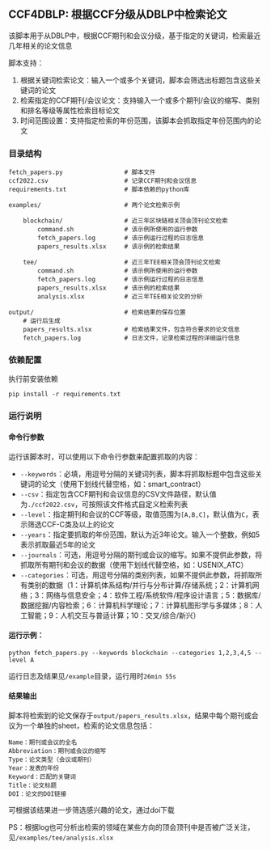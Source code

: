 ## CCF4DBLP: 根据CCF分级从DBLP中检索论文


该脚本用于从DBLP中，根据CCF期刊和会议分级，基于指定的关键词，检索最近几年相关的论文信息

脚本支持：
1. 根据关键词检索论文：输入一个或多个关键词，脚本会筛选出标题包含这些关键词的论文
2. 检索指定的CCF期刊/会议论文：支持输入一个或多个期刊/会议的缩写、类别和排名等级等属性检索目标论文
3. 时间范围设置：支持指定检索的年份范围，该脚本会抓取指定年份范围内的论文

### 目录结构
```
fetch_papers.py                 # 脚本文件
ccf2022.csv                     # 记录CCF期刊和会议信息
requirements.txt                # 脚本依赖的python库

examples/                       # 两个论文检索示例

    blockchain/                 # 近三年区块链相关顶会顶刊论文检索
        command.sh              # 该示例所使用的运行参数
        fetch_papers.log        # 该示例运行过程的日志信息
        papers_results.xlsx     # 该示例的检索结果

    tee/                        # 近三年TEE相关顶会顶刊论文检索
        command.sh              # 该示例所使用的运行参数
        fetch_papers.log        # 该示例运行过程的日志信息
        papers_results.xlsx     # 该示例的检索结果
        analysis.xlsx           # 近三年TEE相关论文的分析

output/                         # 检索结果的保存位置
    # 运行后生成
    papers_results.xlsx         # 检索结果文件，包含符合要求的论文信息
    fetch_papers.log            # 日志文件，记录检索过程的详细运行信息
```

### 依赖配置

执行前安装依赖
```
pip install -r requirements.txt
```

### 运行说明

#### 命令行参数
运行该脚本时，可以使用以下命令行参数来配置抓取的内容：

- `--keywords`：必填，用逗号分隔的关键词列表，脚本将抓取标题中包含这些关键词的论文（使用下划线代替空格，如：smart_contract）
- `--csv`：指定包含CCF期刊和会议信息的CSV文件路径，默认值为`./ccf2022.csv`，可按照该文件格式自定义检索列表
- `--level`：指定期刊和会议的CCF等级，取值范围为`[A,B,C]`，默认值为`C`，表示筛选CCF-C类及以上的论文
- `--years`：指定要抓取的年份范围，默认为近3年论文。输入一个整数，例如5表示抓取最近5年的论文
- `--journals`：可选，用逗号分隔的期刊或会议的缩写。如果不提供此参数，将抓取所有期刊和会议的数据（使用下划线代替空格，如：USENIX_ATC）
- `--categories`：可选，用逗号分隔的类别列表，如果不提供此参数，将抓取所有类别的数据（1：计算机体系结构/并行与分布计算/存储系统；2：计算机网络；3：网络与信息安全；4：软件工程/系统软件/程序设计语言；5：数据库/数据挖掘/内容检索；6：计算机科学理论；7：计算机图形学与多媒体；8：人工智能；9：人机交互与普适计算；10：交叉/综合/新兴）

#### 运行示例：
```
python fetch_papers.py --keywords blockchain --categories 1,2,3,4,5 --level A
```
运行日志及结果见`/example`目录，运行用时`26min 55s`

#### 结果输出

脚本将检索到的论文保存于`output/papers_results.xlsx`，结果中每个期刊或会议为一个单独的sheet，检索的论文信息包括：
```
Name：期刊或会议的全名
Abbreviation：期刊或会议的缩写
Type：论文类型（会议或期刊）
Year：发表的年份
Keyword：匹配的关键词
Title：论文标题
DOI：论文的DOI链接
```
可根据该结果进一步筛选感兴趣的论文，通过doi下载

PS：根据log也可分析出检索的领域在某些方向的顶会顶刊中是否被广泛关注，见`/examples/tee/analysis.xlsx`
